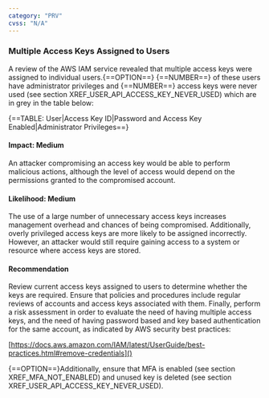 ```yaml
---
category: "PRV"
cvss: "N/A"
---
```

### Multiple Access Keys Assigned to Users
A review of the AWS IAM service revealed that multiple access keys were assigned to individual users.{==OPTION==} {==NUMBER==} of these users have administrator privileges and {==NUMBER==} access keys were never used (see section XREF_USER_API_ACCESS_KEY_NEVER_USED) which are in grey in the table below:

{==TABLE: User|Access Key ID|Password and Access Key Enabled|Administrator Privileges==}
#### Impact: Medium
An attacker compromising an access key would be able to perform malicious actions, although the level of access would depend on the permissions granted to the compromised account.
#### Likelihood: Medium
The use of a large number of unnecessary access keys increases management overhead and chances of being compromised. Additionally, overly privileged access keys are more likely to be assigned incorrectly. However, an attacker would still require gaining access to a system or resource where access keys are stored.
#### Recommendation
Review current access keys assigned to users to determine whether the keys are required. Ensure that policies and procedures include regular reviews of accounts and access keys associated with them. Finally, perform a risk assessment in order to evaluate the need of having multiple access keys, and the need of having password based and key based authentication for the same account, as indicated by AWS security best practices:

[https://docs.aws.amazon.com/IAM/latest/UserGuide/best-practices.html#remove-credentials]()

{==OPTION==}Additionally, ensure that MFA is enabled (see section XREF_MFA_NOT_ENABLED) and unused key is deleted (see section XREF_USER_API_ACCESS_KEY_NEVER_USED).
